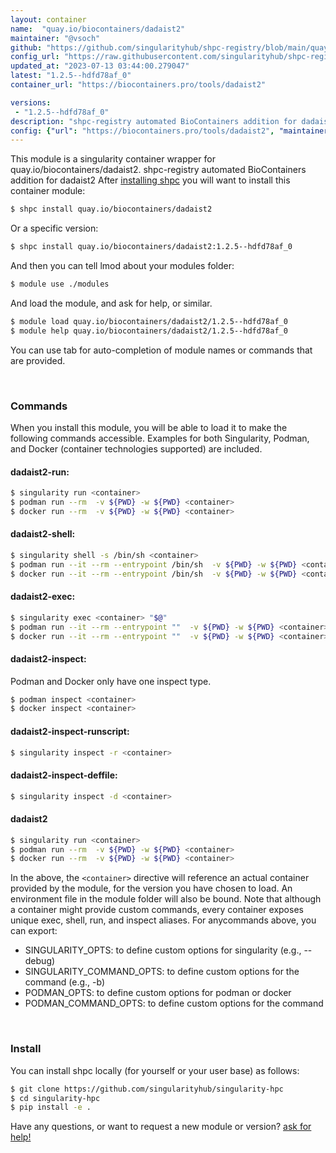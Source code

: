 ```yaml
---
layout: container
name:  "quay.io/biocontainers/dadaist2"
maintainer: "@vsoch"
github: "https://github.com/singularityhub/shpc-registry/blob/main/quay.io/biocontainers/dadaist2/container.yaml"
config_url: "https://raw.githubusercontent.com/singularityhub/shpc-registry/main/quay.io/biocontainers/dadaist2/container.yaml"
updated_at: "2023-07-13 03:44:00.279047"
latest: "1.2.5--hdfd78af_0"
container_url: "https://biocontainers.pro/tools/dadaist2"

versions:
 - "1.2.5--hdfd78af_0"
description: "shpc-registry automated BioContainers addition for dadaist2"
config: {"url": "https://biocontainers.pro/tools/dadaist2", "maintainer": "@vsoch", "description": "shpc-registry automated BioContainers addition for dadaist2", "latest": {"1.2.5--hdfd78af_0": "sha256:8b77ca72ed269a2b7db38b2d47ba1d76c4789a3a3952bd409af3554533a15c23"}, "tags": {"1.2.5--hdfd78af_0": "sha256:8b77ca72ed269a2b7db38b2d47ba1d76c4789a3a3952bd409af3554533a15c23"}, "docker": "quay.io/biocontainers/dadaist2"}
---
```


This module is a singularity container wrapper for quay.io/biocontainers/dadaist2.
shpc-registry automated BioContainers addition for dadaist2
After [installing shpc](#install) you will want to install this container module:


```bash
$ shpc install quay.io/biocontainers/dadaist2
```

Or a specific version:

```bash
$ shpc install quay.io/biocontainers/dadaist2:1.2.5--hdfd78af_0
```

And then you can tell lmod about your modules folder:

```bash
$ module use ./modules
```

And load the module, and ask for help, or similar.

```bash
$ module load quay.io/biocontainers/dadaist2/1.2.5--hdfd78af_0
$ module help quay.io/biocontainers/dadaist2/1.2.5--hdfd78af_0
```

You can use tab for auto-completion of module names or commands that are provided.

<br>

### Commands

When you install this module, you will be able to load it to make the following commands accessible.
Examples for both Singularity, Podman, and Docker (container technologies supported) are included.

#### dadaist2-run:

```bash
$ singularity run <container>
$ podman run --rm  -v ${PWD} -w ${PWD} <container>
$ docker run --rm  -v ${PWD} -w ${PWD} <container>
```

#### dadaist2-shell:

```bash
$ singularity shell -s /bin/sh <container>
$ podman run --it --rm --entrypoint /bin/sh  -v ${PWD} -w ${PWD} <container>
$ docker run --it --rm --entrypoint /bin/sh  -v ${PWD} -w ${PWD} <container>
```

#### dadaist2-exec:

```bash
$ singularity exec <container> "$@"
$ podman run --it --rm --entrypoint ""  -v ${PWD} -w ${PWD} <container> "$@"
$ docker run --it --rm --entrypoint ""  -v ${PWD} -w ${PWD} <container> "$@"
```

#### dadaist2-inspect:

Podman and Docker only have one inspect type.

```bash
$ podman inspect <container>
$ docker inspect <container>
```

#### dadaist2-inspect-runscript:

```bash
$ singularity inspect -r <container>
```

#### dadaist2-inspect-deffile:

```bash
$ singularity inspect -d <container>
```



#### dadaist2

```bash
$ singularity run <container>
$ podman run --rm  -v ${PWD} -w ${PWD} <container>
$ docker run --rm  -v ${PWD} -w ${PWD} <container>
```


In the above, the `<container>` directive will reference an actual container provided
by the module, for the version you have chosen to load. An environment file in the
module folder will also be bound. Note that although a container
might provide custom commands, every container exposes unique exec, shell, run, and
inspect aliases. For anycommands above, you can export:

 - SINGULARITY_OPTS: to define custom options for singularity (e.g., --debug)
 - SINGULARITY_COMMAND_OPTS: to define custom options for the command (e.g., -b)
 - PODMAN_OPTS: to define custom options for podman or docker
 - PODMAN_COMMAND_OPTS: to define custom options for the command

<br>

### Install

You can install shpc locally (for yourself or your user base) as follows:

```bash
$ git clone https://github.com/singularityhub/singularity-hpc
$ cd singularity-hpc
$ pip install -e .
```

Have any questions, or want to request a new module or version? [ask for help!](https://github.com/singularityhub/singularity-hpc/issues)